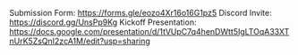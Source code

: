 Submission Form: https://forms.gle/eozo4Xr16o16G1pz5
Discord Invite: https://discord.gg/UnsPp9Kg
Kickoff Presentation: https://docs.google.com/presentation/d/1tVUpC7q4henDWtt5IgLTOqA33XTnUrK5ZsQnI2zcA1M/edit?usp=sharing
